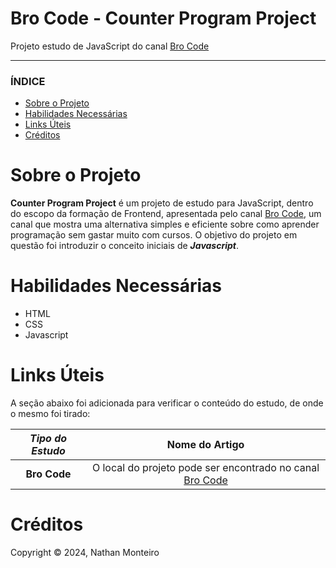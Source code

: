 # Bro Code - Counter Program Project
Projeto estudo de JavaScript do canal <a href="https://www.youtube.com/@BroCodez">Bro Code</a>

---

### ÍNDICE

* [Sobre o Projeto](#about)
* [Habilidades Necessárias](#abilities)
* [Links Úteis](#links)
* [Créditos](#credits)


<h1 id="about">Sobre o Projeto</h1>

**Counter Program Project** é um projeto de estudo para JavaScript, dentro do escopo da formação de Frontend, apresentada pelo canal <a href="https://www.youtube.com/@BroCodez">Bro Code</a>, um canal que mostra uma alternativa simples e eficiente sobre como aprender programação sem gastar muito com cursos. O objetivo do projeto em questão foi introduzir o conceito iniciais de **_Javascript_**.

<h1 id="abilities"> Habilidades Necessárias </h1>

* HTML
* CSS
* Javascript


<h1 id="links"> Links Úteis </h1>


A seção abaixo foi adicionada para verificar o conteúdo do estudo, de onde o mesmo foi tirado:

*Tipo do Estudo* | Nome do Artigo
:---------: | :------:
**Bro Code** | O local do projeto pode ser encontrado no canal <a href="https://www.youtube.com/@BroCodez">Bro Code</a>

<h1 id="credits"> Créditos </h1>

Copyright © 2024, Nathan Monteiro
